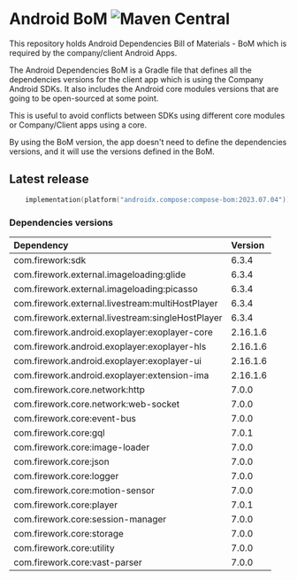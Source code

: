 # Android BoM ![Maven Central](https://maven-badges.herokuapp.com/maven-central/com.firework/firework-bom/badge.svg)

This repository holds Android Dependencies Bill of Materials - BoM which is required by the company/client Android Apps.

The Android Dependencies BoM is a Gradle file that defines all the dependencies versions for the client app which is using the Company Android SDKs.
It also includes the Android core modules versions that are going to be open-sourced at some point.

This is useful to avoid conflicts between SDKs using different core modules or Company/Client apps using a core.

By using the BoM version, the app doesn't need to define the dependencies versions, and it will use the versions defined in the BoM.

## Latest release

```kotlin
    implementation(platform("androidx.compose:compose-bom:2023.07.04"))
```

### Dependencies versions

| Dependency                                         | Version  |
|:---------------------------------------------------|:---------|
| com.firework:sdk                                   | 6.3.4    |
| com.firework.external.imageloading:glide           | 6.3.4    |
| com.firework.external.imageloading:picasso         | 6.3.4    |
| com.firework.external.livestream:multiHostPlayer   | 6.3.4    |
| com.firework.external.livestream:singleHostPlayer  | 6.3.4    |
| com.firework.android.exoplayer:exoplayer-core      | 2.16.1.6 |
| com.firework.android.exoplayer:exoplayer-hls       | 2.16.1.6 |
| com.firework.android.exoplayer:exoplayer-ui        | 2.16.1.6 |
| com.firework.android.exoplayer:extension-ima       | 2.16.1.6 |
| com.firework.core.network:http                     | 7.0.0    |
| com.firework.core.network:web-socket               | 7.0.0    |
| com.firework.core:event-bus                        | 7.0.0    |
| com.firework.core:gql                              | 7.0.1    |
| com.firework.core:image-loader                     | 7.0.0    |
| com.firework.core:json                             | 7.0.0    |
| com.firework.core:logger                           | 7.0.0    |
| com.firework.core:motion-sensor                    | 7.0.0    |
| com.firework.core:player                           | 7.0.1    |
| com.firework.core:session-manager                  | 7.0.0    |
| com.firework.core:storage                          | 7.0.0    |
| com.firework.core:utility                          | 7.0.0    |
| com.firework.core:vast-parser                      | 7.0.0    |

